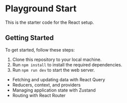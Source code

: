 # Playground Start

This is the starter code for the React setup. 

## Getting Started

To get started, follow these steps:

1. Clone this repository to your local machine.
2. Run `npm install` to install the required dependencies.
3. Run `npm run dev` to start the web server. 


- Fetching and updating data with React Query
- Reducers, context, and providers
- Managing application state with Zustand
- Routing with React Router 


